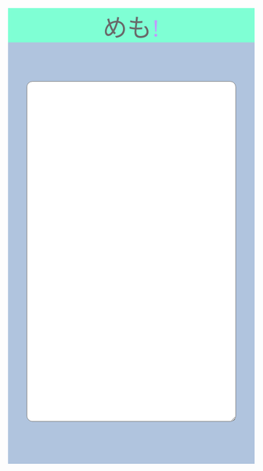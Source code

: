 <!DOCTYPE html>
<html>
 <head>
  <meta charset="utf-8">
  <title>めも</title>
 </head>
 <body>
  <div id="header">
    めも<span class="nice">!</span>
  </div>
  <div id="main">
   <div class="main-contents">
    <textarea></textarea>
   </div>
  </div>
 </body>
 <style>
 body{
  font-family:"Avenir Next";
  margin:0px;
 }
 #header{
  background-color:#7fffd4;
  color:#696969;
  text-align:center;
  font-size:50px;
  height:70px;
 }
 .nice{
  color:#C299FF;
 }
 #main{
  background-color:#b0c4de;
  height:859px;
 }
 .main-contents{
  display:flex;
  flex-direction: column;
  align-items:center;
 }
 textarea{
  margin:79px;
  width:85%;
  height:694px;
  font-size:35px;
  border-radius:12px;
 }
 </style>
</html>
